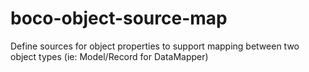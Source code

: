 # boco-object-source-map
Define sources for object properties to support mapping between two object types (ie: Model/Record for DataMapper)

